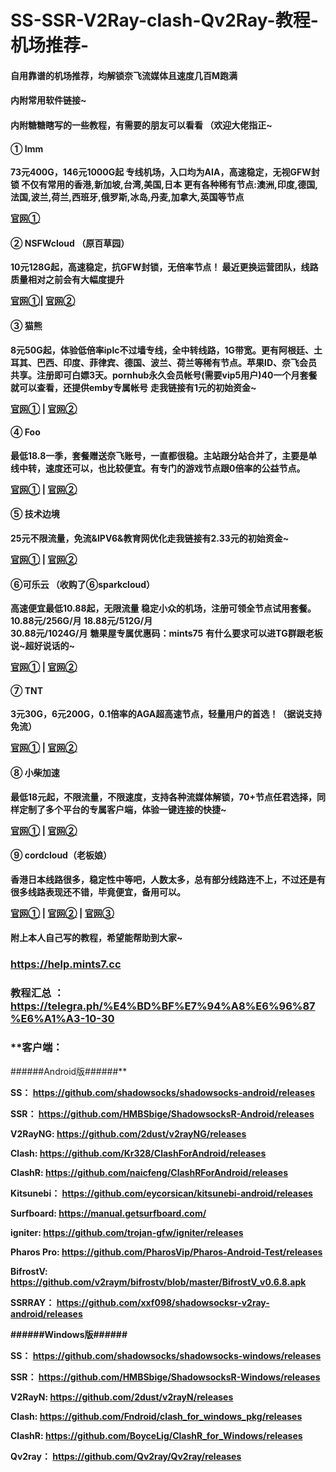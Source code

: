 #    **SS-SSR-V2Ray-clash-Qv2Ray-教程-机场推荐-**



####    自用靠谱的机场推荐，均解锁奈飞流媒体且速度几百M跑满

####    内附常用软件链接~

####    内附糖糖瞎写的一些教程，有需要的朋友可以看看 （欢迎大佬指正~

####   **① Imm**

 **73元400G，146元1000G起
 专线机场，入口均为AIA，高速稳定，无视GFW封锁
 不仅有常用的香港,新加坡,台湾,美国,日本
更有各种稀有节点:澳洲,印度,德国,法国,波兰,荷兰,西班牙,俄罗斯,冰岛,丹麦,加拿大,英国等节点**
 
**[官网①](https://immtel.com/aff.php?aff=207)**


####   **② NSFWcloud （原百草园）**

 **10元128G起，高速稳定，抗GFW封锁，无倍率节点！ 最近更换运营团队，线路质量相对之前会有大幅度提升**
 
**[官网①](https://bit.ly/3iqW4Wf)|  [官网②](https://nsfwcloud.com/auth/register?code=ym7L)**

####   **③ 猫熊**

**8元50G起，体验低倍率iplc不过墙专线，全中转线路，1G带宽。更有阿根廷、土耳其、巴西、印度、菲律宾、德国、波兰、荷兰等稀有节点。苹果ID、奈飞会员共享。注册即可白嫖3天。pornhub永久会员帐号(需要vip5用户)40一个月套餐就可以查看，还提供emby专属帐号**
**走我链接有1元的初始资金~**

**[官网①](https://bit.ly/3dPQAmo)   |   [官网②](https://猫熊.xyz/auth/register?code=8IM4)**

####    **④ Foo**

 **最低18.8一季，套餐赠送奈飞账号，一直都很稳。主站跟分站合并了，主要是单线中转，速度还可以，也比较便宜。有专门的游戏节点跟0倍率的公益节点。**

  **[官网①](https://tntv2.com/auth/register?code=z6fT)  |  [官网②](https://bit.ly/2FgqcoV)**


####   **⑤ 技术边境**

 **25元不限流量，免流&IPV6&教育网优化走我链接有2.33元的初始资金~**

  **[官网①](https://www.mihoyo.ga/auth/register?code=Y8TD)  |  [官网②](https://bit.ly/33meDEA)**


#### **⑥可乐云 （收购了⑥sparkcloud）**

**高速便宜最低10.88起，无限流量 稳定小众的机场，注册可领全节点试用套餐。**
**10.88元/256G/月               18.88元/512G/月**     
**30.88元/1024G/月**
**糖果屋专属优惠码：mints75** 
**有什么要求可以进TG群跟老板说~超好说话的~**

   **[官网①](https://kelecloud.xyz/#/register?code=AxoRYugD)   |   [官网②](https://xn--fjqzfu8n.xyz/#/register?code=J64HVJ7H)**
   

####    **⑦ TNT**

 **3元30G，6元200G，0.1倍率的AGA超高速节点，轻量用户的首选！（据说支持免流）**

  **[官网①](https://tntv2.com/auth/register?code=z6fT)  |  [官网②](https://bit.ly/2FgqcoV)**

####   **⑧ 小柴加速**

 **最低18元起，不限流量，不限速度，支持各种流媒体解锁，70+节点任君选择，同样定制了多个平台的专属客户端，体验一键连接的快捷~**

   **[官网①](https://admin.dogvpn.me/auth/register?code=umb4)   |   [官网②](https://bit.ly/3pquHPY)**


#### **⑨ cordcloud（老板娘）**

**香港日本线路很多，稳定性中等吧，人数太多，总有部分线路连不上，不过还是有很多线路表现还不错，毕竟便宜，备用可以。**

  **[官网①](https://www.cordcloud.biz/auth/register1?code=Wrf5S9nVY14AbmjMohWfwx7QVDSKqLIA)  |  [官网②](https://www.cordcloud.biz/auth/register1?code=eUi1DSFLaAnbhsiJMCKLXtpSpfw1gcrB)  |  [官网③](https://www.cordcloud.biz/auth/register1?code=ZQWMz75N9cY5W3CSvh3VA8MWTCNbmBdh)**  



#### 附上本人自己写的教程，希望能帮助到大家~

### https://help.mints7.cc
### 教程汇总 ： https://telegra.ph/%E4%BD%BF%E7%94%A8%E6%96%87%E6%A1%A3-10-30


### **客户端：
 ######Android版######**

**SS： https://github.com/shadowsocks/shadowsocks-android/releases**

**SSR： https://github.com/HMBSbige/ShadowsocksR-Android/releases**

**V2RayNG: https://github.com/2dust/v2rayNG/releases**

**Clash: https://github.com/Kr328/ClashForAndroid/releases**

**ClashR: https://github.com/naicfeng/ClashRForAndroid/releases**

**Kitsunebi： https://github.com/eycorsican/kitsunebi-android/releases**

**Surfboard: https://manual.getsurfboard.com/**

**igniter: https://github.com/trojan-gfw/igniter/releases**

**Pharos Pro: https://github.com/PharosVip/Pharos-Android-Test/releases**

**BifrostV: https://github.com/v2raym/bifrostv/blob/master/BifrostV_v0.6.8.apk**

**SSRRAY： https://github.com/xxf098/shadowsocksr-v2ray-android/releases**

**\######Windows版######**

**SS： https://github.com/shadowsocks/shadowsocks-windows/releases**

**SSR： https://github.com/HMBSbige/ShadowsocksR-Windows/releases**

**V2RayN: https://github.com/2dust/v2rayN/releases**

**Clash: https://github.com/Fndroid/clash_for_windows_pkg/releases**

**ClashR: https://github.com/BoyceLig/ClashR_for_Windows/releases**

**Qv2ray： https://github.com/Qv2ray/Qv2ray/releases**
